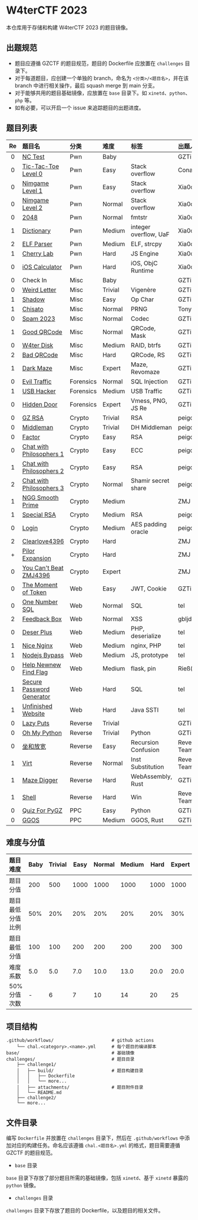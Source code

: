 # W4terCTF 2023

本仓库用于存储和构建 W4terCTF 2023 的题目镜像。

## 出题规范

- 题目应遵循 GZCTF 的题目规范，题目的 Dockerfile 应放置在 `challenges` 目录下。
- 对于每道题目，应创建一个单独的 branch，命名为 `<分类>/<题目名>`，并在该 branch 中进行相关操作，最后 squash merge 到 main 分支。
- 对于能够共用的题目基础镜像，应放置在 `base` 目录下。如 `xinetd`、`python`、`php` 等。
- 如有必要，可以开启一个 issue 来追踪题目的出题进度。

## 题目列表

| Re  | 题目名                                                                  | 分类      | 难度    | 标签                  | 出题人           |
| :-: | :---------------------------------------------------------------------- | :-------- | :------ | :-------------------- | :--------------- |
|  0  | [NC Test](challenges/pwn/nc-test/)                                      | Pwn       | Baby    |                       | GZTime           |
|  0  | [Tic-Tac-Toe Level 0](challenges/pwn/tic-tac-toe-level-0/)              | Pwn       | Easy    | Stack overflow        | ConanC           |
|  0  | [Nimgame Level 1](challenges/pwn/nimgame-level-1/)                      | Pwn       | Easy    | Stack overflow        | Xia0o0o0o        |
|  0  | [Nimgame Level 2](challenges/pwn/nimgame-level-2/)                      | Pwn       | Normal  | Stack overflow        | Xia0o0o0o        |
|  0  | [2048](challenges/pwn/2048/)                                            | Pwn       | Normal  | fmtstr                | Xia0o0o0o        |
|  1  | [Dictionary](challenges/pwn/dictionary/)                                | Pwn       | Medium  | integer overflow, UaF | Xia0o0o0o        |
|  2  | [ELF Parser](challenges/pwn/elf-parser/)                                | Pwn       | Medium  | ELF, strcpy           | Xia0o0o0o        |
|  1  | [Cherry Lab](challenges/pwn/cherry-lab/)                                | Pwn       | Hard    | JS Engine             | Xia0o0o0o        |
|  0  | [iOS Calculator](challenges/pwn/ios-calculator/)                        | Pwn       | Hard    | iOS, ObjC Runtime     | Xia0o0o0o        |
|  0  | Check In                                                                | Misc      | Baby    |                       | GZTime           |
|  0  | [Weird Letter](challenges/misc/weird-letter/)                           | Misc      | Trivial | Vigenère              | GZTime           |
|  1  | [Shadow](challenges/misc/shadow/)                                       | Misc      | Easy    | Op Char               | GZTime           |
|  1  | [Chisato](challenges/misc/chisato/)                                     | Misc      | Normal  | PRNG                  | TonyCrane(AAA)   |
|  0  | [Spam 2023](challenges/misc/spam-2023/)                                 | Misc      | Normal  | Codec                 | GZTime           |
|  1  | [Good QRCode](challenges/misc/good-qrcode/)                             | Misc      | Normal  | QRCode, Mask          | GZTime           |
|  0  | [W4ter Disk](challenges/misc/w4ter-disk/)                               | Misc      | Medium  | RAID, btrfs           | GZTime           |
|  2  | [Bad QRCode](challenges/misc/bad-qrcode/)                               | Misc      | Hard    | QRCode, RS            | GZTime           |
|  1  | [Dark Maze](challenges/misc/dark-maze/)                                 | Misc      | Expert  | Maze, Revomaze        | GZTime           |
|  0  | [Evil Traffic](challenges/forensics/evil-traffic/)                      | Forensics | Normal  | SQL Injection         | GZTime           |
|  1  | [USB Hacker](challenges/forensics/usb-hacker)                           | Forensics | Medium  | USB Traffic           | GZTime           |
|  0  | [Hidden Door](challenges/forensics/hidden-door/)                        | Forensics | Expert  | Vmess, PNG, JS Re     | GZTime           |
|  0  | [GZ RSA](challenges/crypto/gz-rsa/)                                     | Crypto    | Trivial | RSA                   | peigong          |
|  0  | [Middleman](challenges/crypto/middleman/)                               | Crypto    | Trivial | DH Middleman          | peigong          |
|  0  | [Factor](challenges/crypto/factor/)                                     | Crypto    | Easy    | RSA                   | peigong          |
|  0  | [Chat with Philosophers 1](challenges/crypto/chat-with-philosophers-1/) | Crypto    | Easy    | ECC                   | peigong          |
|  1  | [Chat with Philosophers 2](challenges/crypto/chat-with-philosophers-2/) | Crypto    | Easy    | RSA                   | peigong          |
|  2  | [Chat with Philosophers 3](challenges/crypto/chat-with-philosophers-3/) | Crypto    | Normal  | Shamir secret share   | peigong          |
|  1  | [NGG Smooth Prime](challenges/crypto/never-gonna-give-smooth-prime/)    | Crypto    | Medium  |                       | ZMJ              |
|  1  | [Special RSA](challenges/crypto/special-rsa/)                           | Crypto    | Medium  | RSA                   | peigong          |
|  0  | [Login](challenges/crypto/login/)                                       | Crypto    | Medium  | AES padding oracle    | peigong          |
|  2  | [Clearlove4396](challenges/crypto/clearlove4396/)                       | Crypto    | Hard    |                       | ZMJ              |
|  +  | [Pilor Expansion](challenges/crypto/pilor-expansion/)                   | Crypto    | Hard    |                       | ZMJ              |
|  0  | [You Can't Beat ZMJ4396](challenges/crypto/you-cant-beat-zmj4396/)      | Crypto    | Expert  |                       | ZMJ              |
|  0  | [The Moment of Token](challenges/web/the-moment-of-token/)              | Web       | Easy    | JWT, Cookie           | GZTime           |
|  0  | [One Number SQL](challenges/web/one-number-sql/)                        | Web       | Normal  | SQL                   | tel              |
|  2  | [Feedback Box](challenges/web/feedback-box/)                            | Web       | Normal  | XSS                   | gbljdgb(Xp0int)  |
|  0  | [Deser Plus](challenges/web/deser-plus/)                                | Web       | Medium  | PHP, deserialize      | tel              |
|  1  | [Nice Nginx](challenges/web/nice-nginx/)                                | Web       | Medium  | nginx, PHP            | tel              |
|  1  | [Nodejs Bypass](challenges/web/nodejs-bypass/)                          | Web       | Medium  | JS, prototype         | tel              |
|  0  | [Help Newnew Find Flag](challenges/web/help-new-new-find-flag/)         | Web       | Medium  | flask, pin            | Rieß(Xp0int)     |
|  1  | [Secure Password Generator](challenges/web/secure-password-generator/)  | Web       | Hard    | SQL                   | tel              |
|  1  | [Unfinished Website](challenges/web/unfinished-website/)                | Web       | Hard    | Java SSTI             | tel              |
|  0  | [Lazy Puts](challenges/reverse/lazy-puts/)                              | Reverse   | Trivial |                       | GZTime           |
|  0  | [Oh My Python](challenges/reverse/oh-my-python/)                        | Reverse   | Trivial | Python                | GZTime           |
|  0  | [坐和放宽](challenges/reverse/sit-and-relax/)                           | Reverse   | Easy    | Recursion Confusion   | Reverier(L-Team) |
|  1  | [Virt](challenges/reverse/virt/)                                        | Reverse   | Normal  | Inst Substitution     | Reverier(L-Team) |
|  1  | [Maze Digger](challenges/reverse/maze-digger/)                          | Reverse   | Hard    | WebAssembly, Rust     | GZTime           |
|  1  | [Shell](challenges/reverse/shell/)                                      | Reverse   | Hard    | Win                   | Reverier(L-Team) |
|  0  | [Quiz For PyGZ](challenges/ppc/quiz-for-pygz/)                          | PPC       | Easy    | Python                | GZTime           |
|  0  | [GGOS](challenges/ppc/ggos/)                                            | PPC       | Medium  | GGOS, Rust            | GZTime           |

## 难度与分值

| 题目难度         | Baby | Trivial | Easy | Normal | Medium | Hard | Expert | Insane |
| :--------------- | ---- | ------- | ---- | ------ | ------ | ---- | ------ | ------ |
| 题目分值         | 200  | 500     | 1000 | 1000   | 1000   | 1000 | 1000   | 1000   |
| 题目最低分值比例 | 50%  | 20%     | 20%  | 20%    | 20%    | 20%  | 30%    | 30%    |
| 题目最低分值     | 100  | 100     | 200  | 200    | 200    | 200  | 300    | 300    |
| 难度系数         | 5.0  | 5.0     | 7.0  | 10.0   | 13.0   | 20.0 | 20.0   | 25.0   |
| 50% 分值次数     | -    | 6       | 7    | 10     | 14     | 20   | 25     | 30     |

## 项目结构

```
.github/workflows/                      # github actions
    └── chal.<category>.<name>.yml      # 每个题目的编译脚本
base/                                   # 基础镜像
challenges/                             # 题目目录
    ├── challenge1/
    │   ├── build/                      # 题目构建目录
    │   │   ├── Dockerfile
    │   │   └── more...
    │   ├── attachments/                # 题目附件目录
    │   └── README.md
    ├── challenge2/
    └── more...
```

## 文件目录

编写 `Dockerfile` 并放置在 `challenges` 目录下，然后在 `.github/workflows` 中添加对应的构建任务。命名应该遵循 `chal.<题目名>.yml` 的格式，题目需要遵循 GZCTF 的题目规范。

- `base` 目录

`base` 目录下存放了部分题目所需的基础镜像，包括 `xinetd`、基于 `xinetd` 暴露的 `python` 镜像。

- `challenges` 目录

`challenges` 目录下存放了题目的 Dockerfile，以及题目的相关文件。
